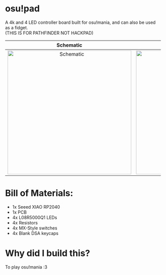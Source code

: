 # osu!pad
A 4k and 4 LED controller board built for osu!mania, and can also be used as a fidget.
<br>
(THIS IS FOR PATHFINDER NOT HACKPAD)
<br>

| Schematic | PCB | 3D Model
|:-:|:-:|:-:|
| <img src="https://github.com/user-attachments/assets/e73ae4a2-949e-41c0-bf28-f22ce5acc293" alt="Schematic" width="400"/> | <img src="https://github.com/user-attachments/assets/22f5013c-6c5d-4f50-9ade-b81c958a16f3" alt="PCB" width="400"/> |<img src="https://github.com/user-attachments/assets/b10a42bf-feab-4a9b-b6b2-ddb9c8ca17d2" alt="3D Model" width="400"/> |


# Bill of Materials:  
- 1x Seeed XIAO RP2040
- 1x PCB
- 4x L08R5000Q1 LEDs
- 4x Resistors
- 4x MX-Style switches
- 4x Blank DSA keycaps

# Why did I build this?
  To play osu!mania :3
